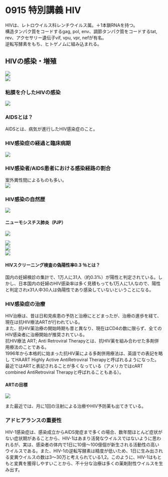 # 0915 特別講義 HIV
HIVは、レトロウイルス科レンチウイルス属。＋1本鎖RNAを持つ。  
構造タンパク質をコードするgag, pol, env、調節タンパク質をコードするtat, rev、アクセサリー遺伝子vif, vpu, vpr, nefが有名。  
逆転写酵素をもち、ヒトゲノムに組み込まれる。
## HIVの感染・増殖
![](images/HIVの感染増殖.png)  
![](images/HIVの増殖機構.png)  
### 粘膜を介したHIVの感染
![](images/粘膜を介したHIVの感染.png)
### AIDSとは？
AIDSとは、病気が進行したHIV感染症のこと。
### HIV感染症の経過と臨床病期
![](images/HIV感染症の経過と臨床病期.png)  
### HIV感染者/AIDS患者における感染経路の割合
案外異性間によるものも多い。   
![](images/HIV感染者AIDS患者における感染経路の割合.png)
### HIV感染の自然歴
![](images/HIV感染の自然歴.png)   
#### ニューモシスチス肺炎（PJP）
![](images/PLP.png)  
<p>  

![](images/HIV感染症フローチャート.png)  
![](images/HIV検査とウインドウピリオド.png)  
![](images/HIV感染症に用いられる各検査の特徴.png)  

#### HIVスクリーニング検査の偽陽性率0.3 ％とは？
国内の妊婦検診の集計で、1万人に31人（約0.3%）が陽性と判定されている。しかし、日本国内の妊婦のHIV感染率は多く見積もっても1万人に1人なので、陽性と判定されx31人中30人は偽陽性であり感染していないということになる。

### HIV感染症の治療
HIV治療は、昔は日和見疾患の予防と治療にとどまったが、治療の進歩を経て、現在は抗HIV療法ARTが行われている。  
また、抗HIV薬治療の開始時期も昔と異なり、現在はCD4の数に限らず、全てのHIV感染者に治療開始が推奨されている。  
抗HIV療法 ART; Anti Retroviral Therapyとは、抗HIV薬を組み合わせた多剤併用療法のことである。  
1996年から本格的に始まった抗HIV薬による多剤併用療法は、英語での表記を略し
てHAART Highly Active AntiRetroviral Therapyと呼ばれるようになった。最近ではARTと表記されることが多くなっている（アメリカではcART combined
AntiRetroviral Therapyと呼ばれることもある）。  
#### ARTの目標
![](images/ARTの目標.png)  

また最近では、月に1回の注射による治療やHIV予防薬も出てきている。

### アドヒアランスの重要性 
HIV-1感染症は、感染成立からAIDS発症まで多くの場合、数年間ほとんど症状がない症状期があることから、HIV-1はあまり活発なウイルスではないように思われるが、実は、感染者の体内で1日に10億～100億個が新生される活動性の高いウイルスである。また、HIV-1の逆転写酵素は精度が低いため、1日に生み出される変異ウイルスの数は3〜30万と考えられている1,2。このように、HIV-1はもともと変異を獲得しやすいことから、不十分な治療は多くの薬剤耐性ウイルスを生み出す。


